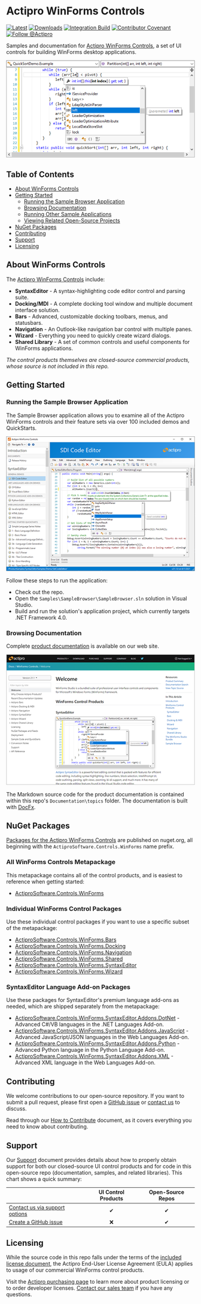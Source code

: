 # Actipro WinForms Controls

[![Latest](https://img.shields.io/nuget/v/ActiproSoftware.Controls.WinForms?label=Latest&logo=nuget)](https://www.nuget.org/packages/ActiproSoftware.Controls.WinForms) 
[![Downloads](https://img.shields.io/nuget/dt/ActiproSoftware.Controls.WinForms?label=Downloads)](https://www.nuget.org/packages/ActiproSoftware.Controls.WinForms) 
[![Integration Build](https://github.com/Actipro/WinForms-Controls/workflows/Integration%20Build/badge.svg)](https://github.com/Actipro/WinForms-Controls/actions/workflows/integration-build.yml)
[![Contributor Covenant](https://img.shields.io/badge/Contributor%20Covenant-v2.0-ff69b4.svg)](https://github.com/Actipro/.github/blob/main/Code-of-Conduct.md)
[![Follow @Actipro](https://img.shields.io/twitter/follow/Actipro?style=social)](https://twitter.com/intent/follow?screen_name=Actipro)

Samples and documentation for [Actipro WinForms Controls](https://www.actiprosoftware.com/products/controls/windowsforms), a set of UI controls for building WinForms desktop applications.

![SyntaxEditor](.github/image-content/syntaxeditor.png)

## Table of Contents

- [About WinForms Controls](#about-winforms-controls)
- [Getting Started](#getting-started)
  - [Running the Sample Browser Application](#running-the-sample-browser-application)
  - [Browsing Documentation](#browsing-documentation)
  - [Running Other Sample Applications](#running-other-sample-applications)
  - [Viewing Related Open-Source Projects](#viewing-related-open-source-projects)
- [NuGet Packages](#nuget-packages)
- [Contributing](#contributing)
- [Support](#support)
- [Licensing](#licensing)

## About WinForms Controls

The [Actipro WinForms Controls](https://www.actiprosoftware.com/products/controls/windowsforms) include:

- **SyntaxEditor** - A syntax-highlighting code editor control and parsing suite.
- **Docking/MDI** - A complete docking tool window and multiple document interface solution.
- **Bars** - Advanced, customizable docking toolbars, menus, and statusbars.
- **Navigation** - An Outlook-like navigation bar control with multiple panes.
- **Wizard** - Everything you need to quickly create wizard dialogs.
- **Shared Library** - A set of common controls and useful components for WinForms applications.

*The control products themselves are closed-source commercial products, whose source is not included in this repo.*

## Getting Started

### Running the Sample Browser Application

The Sample Browser application allows you to examine all of the Actipro WinForms controls and their feature sets via over 100 included demos and QuickStarts.

![Sample Browser](.github/image-content/sample-browser.png)

Follow these steps to run the application:

- Check out the repo.
- Open the `Samples\SampleBrowser\SampleBrowser.sln` solution in Visual Studio.
- Build and run the solution's application project, which currently targets .NET Framework 4.0.

### Browsing Documentation

Complete [product documentation](https://www.actiprosoftware.com/docs/controls/winforms/index) is available on our web site.

[![Sample Browser](.github/image-content/documentation.png)](https://www.actiprosoftware.com/docs/controls/winforms/index)

The Markdown source code for the product documentation is contained within this repo's `Documentation\topics` folder.  The documentation is built with [DocFx](https://github.com/dotnet/docfx). 

## NuGet Packages

[Packages for the Actipro WinForms Controls](https://www.nuget.org/packages?q=ActiproSoftware.Controls.WinForms) are published on nuget.org, all beginning with the `ActiproSoftware.Controls.WinForms` name prefix.

### All WinForms Controls Metapackage

This metapackage contains all of the control products, and is easiest to reference when getting started:

- [ActiproSoftware.Controls.WinForms](https://www.nuget.org/packages/ActiproSoftware.Controls.WinForms)

### Individual WinForms Control Packages

Use these individual control packages if you want to use a specific subset of the metapackage:

- [ActiproSoftware.Controls.WinForms.Bars](https://www.nuget.org/packages/ActiproSoftware.Controls.WinForms.Bars)
- [ActiproSoftware.Controls.WinForms.Docking](https://www.nuget.org/packages/ActiproSoftware.Controls.WinForms.Docking)
- [ActiproSoftware.Controls.WinForms.Navigation](https://www.nuget.org/packages/ActiproSoftware.Controls.WinForms.Navigation)
- [ActiproSoftware.Controls.WinForms.Shared](https://www.nuget.org/packages/ActiproSoftware.Controls.WinForms.Shared)
- [ActiproSoftware.Controls.WinForms.SyntaxEditor](https://www.nuget.org/packages/ActiproSoftware.Controls.WinForms.SyntaxEditor)
- [ActiproSoftware.Controls.WinForms.Wizard](https://www.nuget.org/packages/ActiproSoftware.Controls.WinForms.Wizard)

### SyntaxEditor Language Add-on Packages

Use these packages for SyntaxEditor's premium language add-ons as needed, which are shipped separately from the metapackage:

- [ActiproSoftware.Controls.WinForms.SyntaxEditor.Addons.DotNet](https://www.nuget.org/packages/ActiproSoftware.Controls.WinForms.SyntaxEditor.Addons.DotNet) - Advanced C#/VB languages in the .NET Languages Add-on.
- [ActiproSoftware.Controls.WinForms.SyntaxEditor.Addons.JavaScript](https://www.nuget.org/packages/ActiproSoftware.Controls.WinForms.SyntaxEditor.Addons.JavaScript) - Advanced JavaScript/JSON languages in the Web Languages Add-on.
- [ActiproSoftware.Controls.WinForms.SyntaxEditor.Addons.Python](https://www.nuget.org/packages/ActiproSoftware.Controls.WinForms.SyntaxEditor.Addons.Python) - Advanced Python language in the Python Language Add-on.
- [ActiproSoftware.Controls.WinForms.SyntaxEditor.Addons.XML](https://www.nuget.org/packages/ActiproSoftware.Controls.WinForms.SyntaxEditor.Addons.XML) - Advanced XML language in the Web Languages Add-on.

## Contributing

We welcome contributions to our open-source repository.  If you want to submit a pull request, please first open a [GitHub issue](https://github.com/Actipro/WinForms-Controls/issues) or [contact us](https://www.actiprosoftware.com/company/contact) to discuss.

Read through our [How to Contribute](https://github.com/Actipro/.github/blob/main/Contributing.md) document, as it covers everything you need to know about contributing.

## Support

Our [Support](https://github.com/Actipro/.github/blob/main/Support.md) document provides details about how to properly obtain support for both our closed-source UI control products and for code in this open-source repo (documentation, samples, and related libraries).  This chart shows a quick summary:

| | UI Control Products | Open-Source Repos |
| --- | :-: | :-: |
| [Contact us via support options](https://www.actiprosoftware.com/company/contact) | ✔ | ✔ |
| [Create a GitHub issue](https://github.com/Actipro/WinForms-Controls/issues) | ❌ | ✔ |

## Licensing

While the source code in this repo falls under the terms of the [included license document](https://github.com/Actipro/WinForms-Controls/blob/develop/License.md), the Actipro End-User License Agreement (EULA) applies to usage of our commercial WinForms control products.  

Visit the [Actipro purchasing page](https://www.actiprosoftware.com/purchase) to learn more about product licensing or to order developer licenses.  [Contact our sales team](https://www.actiprosoftware.com/company/contact) if you have any questions.
